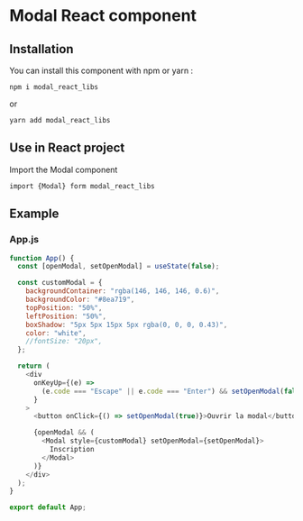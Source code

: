 # Modal React component

## Installation

You can install this component with npm or yarn :

    npm i modal_react_libs

or

    yarn add modal_react_libs

## Use in React project

Import the Modal component

    import {Modal} form modal_react_libs

## Example

### App.js

```js
function App() {
  const [openModal, setOpenModal] = useState(false);

  const customModal = {
    backgroundContainer: "rgba(146, 146, 146, 0.6)",
    backgroundColor: "#8ea719",
    topPosition: "50%",
    leftPosition: "50%",
    boxShadow: "5px 5px 15px 5px rgba(0, 0, 0, 0.43)",
    color: "white",
    //fontSize: "20px",
  };

  return (
    <div
      onKeyUp={(e) =>
        (e.code === "Escape" || e.code === "Enter") && setOpenModal(false)
      }
    >
      <button onClick={() => setOpenModal(true)}>Ouvrir la modal</button>

      {openModal && (
        <Modal style={customModal} setOpenModal={setOpenModal}>
          Inscription
        </Modal>
      )}
    </div>
  );
}

export default App;
```
